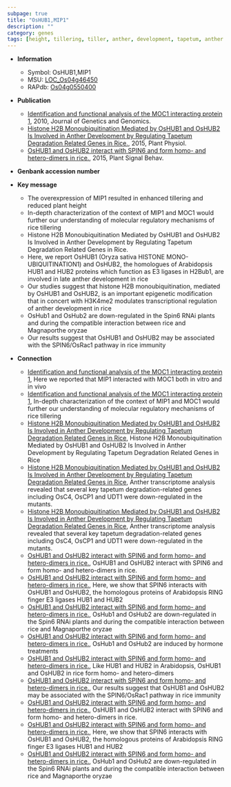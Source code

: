 ```yaml
---
subpage: true
title: "OsHUB1,MIP1"
description: ""
category: genes
tags: [height, tillering, tiller, anther, development, tapetum, anther development, magnaporthe oryzae, immunity]
---
```


* **Information**  
    + Symbol: OsHUB1,MIP1  
    + MSU: [LOC_Os04g46450](http://rice.plantbiology.msu.edu/cgi-bin/ORF_infopage.cgi?orf=LOC_Os04g46450)  
    + RAPdb: [Os04g0550400](http://rapdb.dna.affrc.go.jp/viewer/gbrowse_details/irgsp1?name=Os04g0550400)  

* **Publication**  
    + [Identification and functional analysis of the MOC1 interacting protein 1](http://www.ncbi.nlm.nih.gov/pubmed?term=Identification+and+functional+analysis+of+the+MOC1+interacting+protein+1%5BTitle%5D), 2010, Journal of Genetics and Genomics.
    + [Histone H2B Monoubiquitination Mediated by OsHUB1 and OsHUB2 Is Involved in Anther Development by Regulating Tapetum Degradation Related Genes in Rice.](http://www.ncbi.nlm.nih.gov/pubmed?term=Histone+H2B+Monoubiquitination+Mediated+by+OsHUB1+and+OsHUB2+Is+Involved+in+Anther+Development+by+Regulating+Tapetum+Degradation+Related+Genes+in+Rice.%5BTitle%5D), 2015, Plant Physiol.
    + [OsHUB1 and OsHUB2 interact with SPIN6 and form homo- and hetero-dimers in rice.](http://www.ncbi.nlm.nih.gov/pubmed?term=OsHUB1+and+OsHUB2+interact+with+SPIN6+and+form+homo-+and+hetero-dimers+in+rice.%5BTitle%5D), 2015, Plant Signal Behav.

* **Genbank accession number**  

* **Key message**  
    + The overexpression of MIP1 resulted in enhanced tillering and reduced plant height
    + In-depth characterization of the context of MIP1 and MOC1 would further our understanding of molecular regulatory mechanisms of rice tillering
    + Histone H2B Monoubiquitination Mediated by OsHUB1 and OsHUB2 Is Involved in Anther Development by Regulating Tapetum Degradation Related Genes in Rice.
    + Here, we report OsHUB1 (Oryza sativa HISTONE MONO-UBIQUITINATION1) and OsHUB2, the homologues of Arabidopsis HUB1 and HUB2 proteins which function as E3 ligases in H2Bub1, are involved in late anther development in rice
    + Our studies suggest that histone H2B monoubiquitination, mediated by OsHUB1 and OsHUB2, is an important epigenetic modification that in concert with H3K4me2 modulates transcriptional regulation of anther development in rice
    + OsHub1 and OsHub2 are down-regulated in the Spin6 RNAi plants and during the compatible interaction between rice and Magnaporthe oryzae
    + Our results suggest that OsHUB1 and OsHUB2 may be associated with the SPIN6/OsRac1 pathway in rice immunity

* **Connection**  
    + [Identification and functional analysis of the MOC1 interacting protein 1](http://www.ncbi.nlm.nih.gov/pubmed?term=Identification+and+functional+analysis+of+the+MOC1+interacting+protein+1%5BTitle%5D), Here we reported that MIP1 interacted with MOC1 both in vitro and in vivo
    + [Identification and functional analysis of the MOC1 interacting protein 1](http://www.ncbi.nlm.nih.gov/pubmed?term=Identification+and+functional+analysis+of+the+MOC1+interacting+protein+1%5BTitle%5D), In-depth characterization of the context of MIP1 and MOC1 would further our understanding of molecular regulatory mechanisms of rice tillering
    + [Histone H2B Monoubiquitination Mediated by OsHUB1 and OsHUB2 Is Involved in Anther Development by Regulating Tapetum Degradation Related Genes in Rice](http://www.ncbi.nlm.nih.gov/pubmed?term=Histone+H2B+Monoubiquitination+Mediated+by+OsHUB1+and+OsHUB2+Is+Involved+in+Anther+Development+by+Regulating+Tapetum+Degradation+Related+Genes+in+Rice%5BTitle%5D), Histone H2B Monoubiquitination Mediated by OsHUB1 and OsHUB2 Is Involved in Anther Development by Regulating Tapetum Degradation Related Genes in Rice
    + [Histone H2B Monoubiquitination Mediated by OsHUB1 and OsHUB2 Is Involved in Anther Development by Regulating Tapetum Degradation Related Genes in Rice](http://www.ncbi.nlm.nih.gov/pubmed?term=Histone+H2B+Monoubiquitination+Mediated+by+OsHUB1+and+OsHUB2+Is+Involved+in+Anther+Development+by+Regulating+Tapetum+Degradation+Related+Genes+in+Rice%5BTitle%5D), Anther transcriptome analysis revealed that several key tapetum degradation-related genes including OsC4, OsCP1 and UDT1 were down-regulated in the mutants.
    + [Histone H2B Monoubiquitination Mediated by OsHUB1 and OsHUB2 Is Involved in Anther Development by Regulating Tapetum Degradation Related Genes in Rice](http://www.ncbi.nlm.nih.gov/pubmed?term=Histone+H2B+Monoubiquitination+Mediated+by+OsHUB1+and+OsHUB2+Is+Involved+in+Anther+Development+by+Regulating+Tapetum+Degradation+Related+Genes+in+Rice%5BTitle%5D), Anther transcriptome analysis revealed that several key tapetum degradation-related genes including OsC4, OsCP1 and UDT1 were down-regulated in the mutants.
    + [OsHUB1 and OsHUB2 interact with SPIN6 and form homo- and hetero-dimers in rice.](http://www.ncbi.nlm.nih.gov/pubmed?term=OsHUB1+and+OsHUB2+interact+with+SPIN6+and+form+homo-+and+hetero-dimers+in+rice.%5BTitle%5D), OsHUB1 and OsHUB2 interact with SPIN6 and form homo- and hetero-dimers in rice.
    + [OsHUB1 and OsHUB2 interact with SPIN6 and form homo- and hetero-dimers in rice.](http://www.ncbi.nlm.nih.gov/pubmed?term=OsHUB1+and+OsHUB2+interact+with+SPIN6+and+form+homo-+and+hetero-dimers+in+rice.%5BTitle%5D), Here, we show that SPIN6 interacts with OsHUB1 and OsHUB2, the homologous proteins of Arabidopsis RING finger E3 ligases HUB1 and HUB2
    + [OsHUB1 and OsHUB2 interact with SPIN6 and form homo- and hetero-dimers in rice.](http://www.ncbi.nlm.nih.gov/pubmed?term=OsHUB1+and+OsHUB2+interact+with+SPIN6+and+form+homo-+and+hetero-dimers+in+rice.%5BTitle%5D), OsHub1 and OsHub2 are down-regulated in the Spin6 RNAi plants and during the compatible interaction between rice and Magnaporthe oryzae
    + [OsHUB1 and OsHUB2 interact with SPIN6 and form homo- and hetero-dimers in rice.](http://www.ncbi.nlm.nih.gov/pubmed?term=OsHUB1+and+OsHUB2+interact+with+SPIN6+and+form+homo-+and+hetero-dimers+in+rice.%5BTitle%5D), OsHub1 and OsHub2 are induced by hormone treatments
    + [OsHUB1 and OsHUB2 interact with SPIN6 and form homo- and hetero-dimers in rice.](http://www.ncbi.nlm.nih.gov/pubmed?term=OsHUB1+and+OsHUB2+interact+with+SPIN6+and+form+homo-+and+hetero-dimers+in+rice.%5BTitle%5D), Like HUB1 and HUB2 in Arabidopsis, OsHUB1 and OsHUB2 in rice form homo- and hetero-dimers
    + [OsHUB1 and OsHUB2 interact with SPIN6 and form homo- and hetero-dimers in rice.](http://www.ncbi.nlm.nih.gov/pubmed?term=OsHUB1+and+OsHUB2+interact+with+SPIN6+and+form+homo-+and+hetero-dimers+in+rice.%5BTitle%5D), Our results suggest that OsHUB1 and OsHUB2 may be associated with the SPIN6/OsRac1 pathway in rice immunity
    + [OsHUB1 and OsHUB2 interact with SPIN6 and form homo- and hetero-dimers in rice.](http://www.ncbi.nlm.nih.gov/pubmed?term=OsHUB1+and+OsHUB2+interact+with+SPIN6+and+form+homo-+and+hetero-dimers+in+rice.%5BTitle%5D), OsHUB1 and OsHUB2 interact with SPIN6 and form homo- and hetero-dimers in rice.
    + [OsHUB1 and OsHUB2 interact with SPIN6 and form homo- and hetero-dimers in rice.](http://www.ncbi.nlm.nih.gov/pubmed?term=OsHUB1+and+OsHUB2+interact+with+SPIN6+and+form+homo-+and+hetero-dimers+in+rice.%5BTitle%5D), Here, we show that SPIN6 interacts with OsHUB1 and OsHUB2, the homologous proteins of Arabidopsis RING finger E3 ligases HUB1 and HUB2
    + [OsHUB1 and OsHUB2 interact with SPIN6 and form homo- and hetero-dimers in rice.](http://www.ncbi.nlm.nih.gov/pubmed?term=OsHUB1+and+OsHUB2+interact+with+SPIN6+and+form+homo-+and+hetero-dimers+in+rice.%5BTitle%5D), OsHub1 and OsHub2 are down-regulated in the Spin6 RNAi plants and during the compatible interaction between rice and Magnaporthe oryzae



